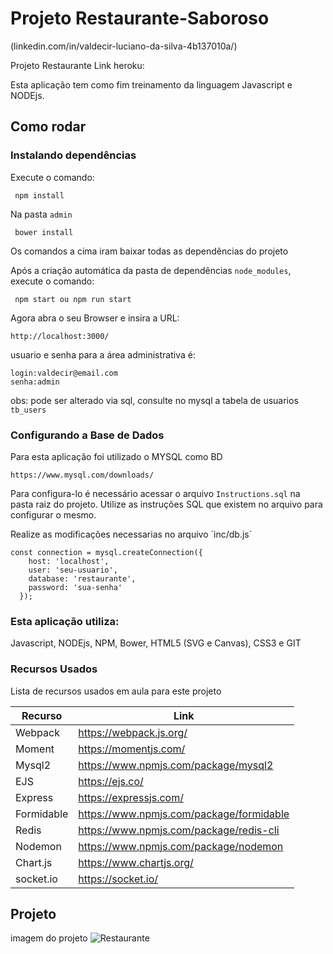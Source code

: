 # Projeto Restaurante-Saboroso

(linkedin.com/in/valdecir-luciano-da-silva-4b137010a/)

Projeto Restaurante
Link heroku:

Esta aplicação tem como fim treinamento da linguagem Javascript e NODEjs.

## Como rodar

### Instalando dependências

Execute o comando:
```
 npm install
```
Na pasta `admin`
```
 bower install
```
Os comandos a cima iram baixar todas as dependências do projeto

Após a criação automática da pasta de dependências `node_modules`, execute o comando:
```
 npm start ou npm run start
```
Agora abra o seu Browser e insira a URL:
```
http://localhost:3000/
```
usuario e senha para a área administrativa é:
```
login:valdecir@email.com
senha:admin
```

obs: pode ser alterado via sql, consulte no mysql a tabela de usuarios `tb_users`

### Configurando a Base de Dados

Para esta aplicação foi utilizado o MYSQL como BD
```
https://www.mysql.com/downloads/
```
Para configura-lo é necessário acessar o arquivo `Instructions.sql` na pasta raiz do projeto.
Utilize as instruções SQL que existem no arquivo para configurar o mesmo.

Realize as modificações necessarias no arquivo ´inc/db.js´

```
const connection = mysql.createConnection({
    host: 'localhost',
    user: 'seu-usuario',
    database: 'restaurante',
    password: 'sua-senha'
  });
```

### Esta aplicação utiliza: 

Javascript, NODEjs, NPM, Bower, HTML5 (SVG e Canvas), CSS3 e GIT

### Recursos Usados

Lista de recursos usados em aula para este projeto

| Recurso | Link |
| ------ | ------ |
| Webpack | https://webpack.js.org/ |
| Moment | https://momentjs.com/ |
| Mysql2 | https://www.npmjs.com/package/mysql2 |
| EJS | https://ejs.co/ |   
| Express | https://expressjs.com/ |
| Formidable | https://www.npmjs.com/package/formidable |
| Redis | https://www.npmjs.com/package/redis-cli |
| Nodemon | https://www.npmjs.com/package/nodemon |
| Chart.js | https://www.chartjs.org/ |   
| socket.io | https://socket.io/ | 


## Projeto
imagem do projeto
![Restaurante](https://)
